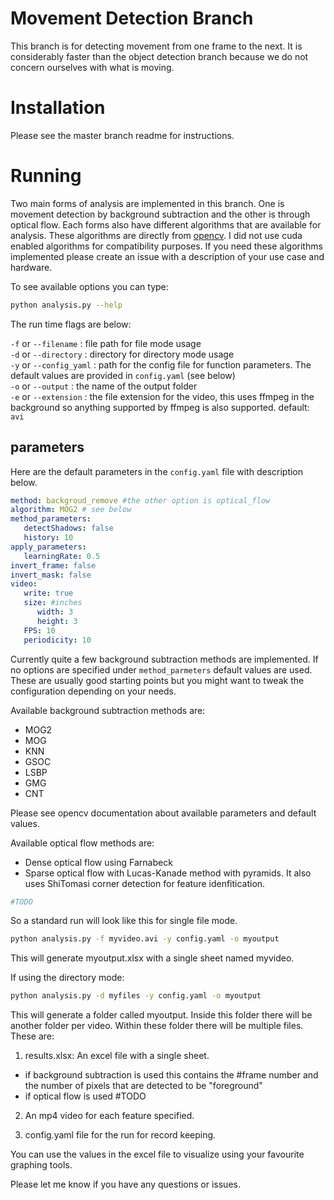 # Movement Detection Branch

This branch is for detecting movement from one frame to the next. It is considerably faster than the object detection branch because we do not concern ourselves with what is moving. 

# Installation

Please see the master branch readme for instructions.

# Running

Two main forms of analysis are implemented in this branch. One is movement detection by background subtraction and the other is through optical flow. Each forms also have different algorithms that are available for analysis. These algorithms are directly from [opencv](https://opencv.org/). I did not use cuda enabled algorithms for compatibility purposes. If you need these algorithms implemented please create an issue with a description of your use case and hardware. 

To see available options you can type:

```bash
python analysis.py --help
```
The run time flags are below:

`-f` or `--filename` : file path for file mode usage  
`-d` or `--directory` : directory for directory mode usage  
`-y` or `--config_yaml` : path for the config file for function parameters. The default values are provided in `config.yaml`
(see below)  
`-o` or `--output` : the name of the output folder  
`-e` or `--extension` : the file extension for the video, this uses ffmpeg in the background so anything supported by ffmpeg is also supported. default: `avi`

## parameters

Here are the default parameters in the `config.yaml` file with description below. 

```yaml
method: backgroud_remove #the other option is optical_flow
algorithm: MOG2 # see below
method_parameters:
   detectShadows: false
   history: 10
apply_parameters:
   learningRate: 0.5
invert_frame: false
invert_mask: false
video:
   write: true
   size: #inches
      width: 3
      height: 3
   FPS: 10
   periodicity: 10
``` 

Currently quite a few background subtraction methods are implemented. If no options are specified under `method_parmeters` default values are used. These are usually good starting points but you might want to tweak the configuration depending on your needs. 

Available background subtraction methods are:

+ MOG2
+ MOG
+ KNN
+ GSOC
+ LSBP
+ GMG
+ CNT

Please see opencv documentation about available parameters and default values. 

Available optical flow methods are:

+ Dense optical flow using Farnabeck
+ Sparse optical flow with Lucas-Kanade method with pyramids. It also uses ShiTomasi corner detection for feature idenfitication.

```yaml
#TODO
```

So a standard run will look like this for single file mode. 

```bash
python analysis.py -f myvideo.avi -y config.yaml -o myoutput
```

This will generate myoutput.xlsx with a single sheet named myvideo. 

If using the directory mode:

```bash
python analysis.py -d myfiles -y config.yaml -o myoutput
```

This will generate a folder called myoutput. Inside this folder there will be another folder per video. Within these 
folder there will be multiple files. These are:

1. results.xlsx: An excel file with a single sheet. 
  + if background subtraction is used this contains the #frame number and the number of pixels that are detected to be "foreground"
  + if optical flow is used #TODO

2. An mp4 video for each feature specified. 

3. config.yaml file for the run for record keeping. 

You can use the values in the excel file to visualize using your favourite graphing tools. 

Please let me know if you have any questions or issues. 

